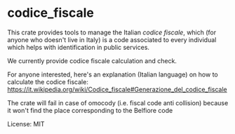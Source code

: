# codice_fiscale

This crate provides tools to manage the Italian *codice fiscale*, which
(for anyone who doesn't live in Italy) is a code associated to every
individual which helps with identification in public services.

We currently provide codice fiscale calculation and check.

For anyone interested, here's an explanation (Italian language) on how
to calculate the codice fiscale:
https://it.wikipedia.org/wiki/Codice_fiscale#Generazione_del_codice_fiscale

The crate will fail in case of omocody (i.e. fiscal code anti collision)
because it won't find the place corresponding to the Belfiore code

License: MIT
